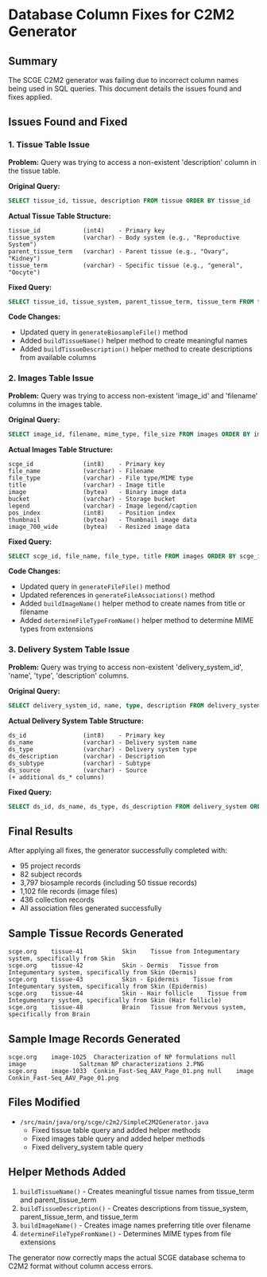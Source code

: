 # Database Column Fixes for C2M2 Generator

## Summary
The SCGE C2M2 generator was failing due to incorrect column names being used in SQL queries. This document details the issues found and fixes applied.

## Issues Found and Fixed

### 1. Tissue Table Issue
**Problem:** Query was trying to access a non-existent 'description' column in the tissue table.

**Original Query:**
```sql
SELECT tissue_id, tissue, description FROM tissue ORDER BY tissue_id
```

**Actual Tissue Table Structure:**
```
tissue_id            (int4)    - Primary key
tissue_system        (varchar) - Body system (e.g., "Reproductive System")
parent_tissue_term   (varchar) - Parent tissue (e.g., "Ovary", "Kidney")
tissue_term          (varchar) - Specific tissue (e.g., "general", "Oocyte")
```

**Fixed Query:**
```sql
SELECT tissue_id, tissue_system, parent_tissue_term, tissue_term FROM tissue ORDER BY tissue_id
```

**Code Changes:**
- Updated query in `generateBiosampleFile()` method
- Added `buildTissueName()` helper method to create meaningful names
- Added `buildTissueDescription()` helper method to create descriptions from available columns

### 2. Images Table Issue
**Problem:** Query was trying to access non-existent 'image_id' and 'filename' columns in the images table.

**Original Query:**
```sql
SELECT image_id, filename, mime_type, file_size FROM images ORDER BY image_id
```

**Actual Images Table Structure:**
```
scge_id              (int8)    - Primary key
file_name            (varchar) - Filename
file_type            (varchar) - File type/MIME type
title                (varchar) - Image title
image                (bytea)   - Binary image data
bucket               (varchar) - Storage bucket
legend               (varchar) - Image legend/caption
pos_index            (int8)    - Position index
thumbnail            (bytea)   - Thumbnail image data
image_700_wide       (bytea)   - Resized image data
```

**Fixed Query:**
```sql
SELECT scge_id, file_name, file_type, title FROM images ORDER BY scge_id
```

**Code Changes:**
- Updated query in `generateFileFile()` method
- Updated references in `generateFileAssociations()` method
- Added `buildImageName()` helper method to create names from title or filename
- Added `determineFileTypeFromName()` helper method to determine MIME types from extensions

### 3. Delivery System Table Issue
**Problem:** Query was trying to access non-existent 'delivery_system_id', 'name', 'type', 'description' columns.

**Original Query:**
```sql
SELECT delivery_system_id, name, type, description FROM delivery_system ORDER BY delivery_system_id
```

**Actual Delivery System Table Structure:**
```
ds_id                (int8)    - Primary key
ds_name              (varchar) - Delivery system name
ds_type              (varchar) - Delivery system type
ds_description       (varchar) - Description
ds_subtype           (varchar) - Subtype
ds_source            (varchar) - Source
(+ additional ds_* columns)
```

**Fixed Query:**
```sql
SELECT ds_id, ds_name, ds_type, ds_description FROM delivery_system ORDER BY ds_id
```

## Final Results
After applying all fixes, the generator successfully completed with:
- 95 project records
- 82 subject records
- 3,797 biosample records (including 50 tissue records)
- 1,102 file records (image files)
- 436 collection records
- All association files generated successfully

## Sample Tissue Records Generated
```tsv
scge.org	tissue-41			Skin	Tissue from Integumentary system, specifically from Skin	
scge.org	tissue-42			Skin - Dermis	Tissue from Integumentary system, specifically from Skin (Dermis)	
scge.org	tissue-43			Skin - Epidermis	Tissue from Integumentary system, specifically from Skin (Epidermis)	
scge.org	tissue-44			Skin - Hair follicle	Tissue from Integumentary system, specifically from Skin (Hair follicle)	
scge.org	tissue-48			Brain	Tissue from Nervous system, specifically from Brain	
```

## Sample Image Records Generated
```tsv
scge.org	image-1025	Characterization of NP formulations	null	image				Saltzman NP characterizations 2.PNG
scge.org	image-1033	Conkin_Fast-Seq_AAV_Page_01.png	null	image				Conkin_Fast-Seq_AAV_Page_01.png
```

## Files Modified
- `/src/main/java/org/scge/c2m2/SimpleC2M2Generator.java`
  - Fixed tissue table query and added helper methods
  - Fixed images table query and added helper methods
  - Fixed delivery_system table query

## Helper Methods Added
1. `buildTissueName()` - Creates meaningful tissue names from tissue_term and parent_tissue_term
2. `buildTissueDescription()` - Creates descriptions from tissue_system, parent_tissue_term, and tissue_term
3. `buildImageName()` - Creates image names preferring title over filename
4. `determineFileTypeFromName()` - Determines MIME types from file extensions

The generator now correctly maps the actual SCGE database schema to C2M2 format without column access errors.